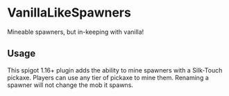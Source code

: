 # VanillaLikeSpawners
Mineable spawners, but in-keeping with vanilla!

## Usage
This spigot 1.16+ plugin adds the ability to mine spawners with a Silk-Touch pickaxe.
Players can use any tier of pickaxe to mine them. Renaming a spawner will not change the mob it spawns.
